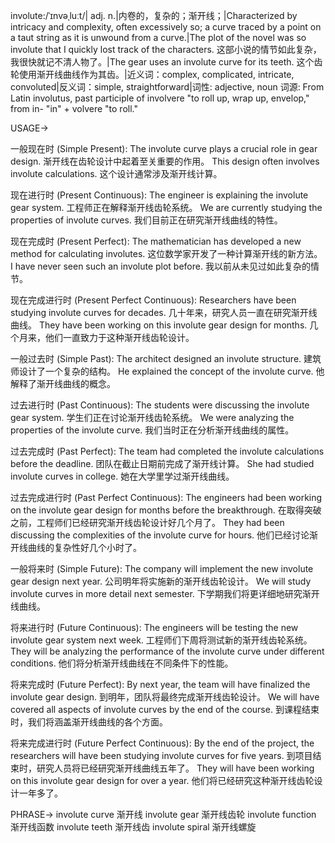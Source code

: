 involute:/ˈɪnvəˌluːt/| adj. n.|内卷的，复杂的；渐开线；|Characterized by intricacy and complexity, often excessively so; a curve traced by a point on a taut string as it is unwound from a curve.|The plot of the novel was so involute that I quickly lost track of the characters. 这部小说的情节如此复杂，我很快就记不清人物了。|The gear uses an involute curve for its teeth. 这个齿轮使用渐开线曲线作为其齿。|近义词：complex, complicated, intricate, convoluted|反义词：simple, straightforward|词性: adjective, noun
词源: From Latin involutus, past participle of involvere "to roll up, wrap up, envelop," from in- "in" + volvere "to roll."

USAGE->

一般现在时 (Simple Present):
The involute curve plays a crucial role in gear design.  渐开线在齿轮设计中起着至关重要的作用。
This design often involves involute calculations. 这个设计通常涉及渐开线计算。


现在进行时 (Present Continuous):
The engineer is explaining the involute gear system. 工程师正在解释渐开线齿轮系统。
We are currently studying the properties of involute curves. 我们目前正在研究渐开线曲线的特性。


现在完成时 (Present Perfect):
The mathematician has developed a new method for calculating involutes.  这位数学家开发了一种计算渐开线的新方法。
I have never seen such an involute plot before. 我以前从未见过如此复杂的情节。


现在完成进行时 (Present Perfect Continuous):
Researchers have been studying involute curves for decades.  几十年来，研究人员一直在研究渐开线曲线。
They have been working on this involute gear design for months. 几个月来，他们一直致力于这种渐开线齿轮设计。


一般过去时 (Simple Past):
The architect designed an involute structure. 建筑师设计了一个复杂的结构。
He explained the concept of the involute curve. 他解释了渐开线曲线的概念。


过去进行时 (Past Continuous):
The students were discussing the involute gear system. 学生们正在讨论渐开线齿轮系统。
We were analyzing the properties of the involute curve. 我们当时正在分析渐开线曲线的属性。


过去完成时 (Past Perfect):
The team had completed the involute calculations before the deadline.  团队在截止日期前完成了渐开线计算。
She had studied involute curves in college. 她在大学里学过渐开线曲线。


过去完成进行时 (Past Perfect Continuous):
The engineers had been working on the involute gear design for months before the breakthrough. 在取得突破之前，工程师们已经研究渐开线齿轮设计好几个月了。
They had been discussing the complexities of the involute curve for hours. 他们已经讨论渐开线曲线的复杂性好几个小时了。


一般将来时 (Simple Future):
The company will implement the new involute gear design next year.  公司明年将实施新的渐开线齿轮设计。
We will study involute curves in more detail next semester. 下学期我们将更详细地研究渐开线曲线。


将来进行时 (Future Continuous):
The engineers will be testing the new involute gear system next week. 工程师们下周将测试新的渐开线齿轮系统。
They will be analyzing the performance of the involute curve under different conditions. 他们将分析渐开线曲线在不同条件下的性能。


将来完成时 (Future Perfect):
By next year, the team will have finalized the involute gear design. 到明年，团队将最终完成渐开线齿轮设计。
We will have covered all aspects of involute curves by the end of the course. 到课程结束时，我们将涵盖渐开线曲线的各个方面。


将来完成进行时 (Future Perfect Continuous):
By the end of the project, the researchers will have been studying involute curves for five years. 到项目结束时，研究人员将已经研究渐开线曲线五年了。
They will have been working on this involute gear design for over a year. 他们将已经研究这种渐开线齿轮设计一年多了。


PHRASE->
involute curve  渐开线
involute gear  渐开线齿轮
involute function  渐开线函数
involute teeth 渐开线齿
involute spiral 渐开线螺旋
